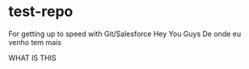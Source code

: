 # test-repo
For getting up to speed with Git/Salesforce 
Hey You Guys
De onde eu venho tem mais

WHAT IS THIS